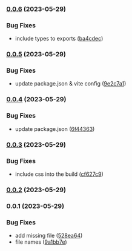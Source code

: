 

### [0.0.6](https://github.com/pawanpaudel93/othent-vue-components/compare/0.0.5...0.0.6) (2023-05-29)


### Bug Fixes

* include types to exports ([ba4cdec](https://github.com/pawanpaudel93/othent-vue-components/commit/ba4cdec32aca9b8714600faa81ddde48776332a3))

### [0.0.5](https://github.com/pawanpaudel93/othent-vue-components/compare/0.0.4...0.0.5) (2023-05-29)


### Bug Fixes

* update package.json & vite config ([9e2c7a1](https://github.com/pawanpaudel93/othent-vue-components/commit/9e2c7a16ac8417c486bdbcf1c2890eceff5d5f47))

### [0.0.4](https://github.com/pawanpaudel93/othent-vue-components/compare/0.0.3...0.0.4) (2023-05-29)


### Bug Fixes

* update package.json ([6f44363](https://github.com/pawanpaudel93/othent-vue-components/commit/6f4436360e42f48ee6dd917c0da33ff727556252))

### [0.0.3](https://github.com/pawanpaudel93/othent-vue-components/compare/0.0.2...0.0.3) (2023-05-29)


### Bug Fixes

* include css into the build ([cf627c9](https://github.com/pawanpaudel93/othent-vue-components/commit/cf627c92d32f10b800ae8e1032c9820fab54c6aa))

### [0.0.2](https://github.com/pawanpaudel93/othent-vue-components/compare/0.0.1...0.0.2) (2023-05-29)

### 0.0.1 (2023-05-29)


### Bug Fixes

* add missing file ([528ea64](https://github.com/pawanpaudel93/othent-vue-components/commit/528ea64a264dd46cf351fb3e6cc2d3794226aedb))
* file names ([9a1bb7e](https://github.com/pawanpaudel93/othent-vue-components/commit/9a1bb7ec0ce9935b70a658006434bef1b3b9d4ec))